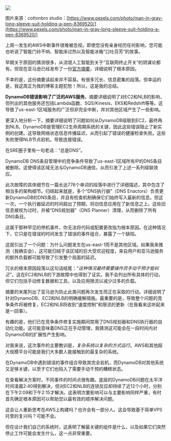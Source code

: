 [![](https://substackcdn.com/image/fetch/$s_!JfEm!,w_1456,c_limit,f_auto,q_auto:good,fl_progressive:steep/https%3A%2F%2Fsubstack-post-media.s3.amazonaws.com%2Fpublic%2Fimages%2Fdf29953d-3248-4296-9bcb-050b60a061dc_6609x4406.jpeg)](https://substackcdn.com/image/fetch/$s_!JfEm!,f_auto,q_auto:good,fl_progressive:steep/https%3A%2F%2Fsubstack-post-media.s3.amazonaws.com%2Fpublic%2Fimages%2Fdf29953d-3248-4296-9bcb-050b60a061dc_6609x4406.jpeg)

图片来源：cottonbro studio：[https://www.pexels.com/photo/man-in-gray-long-sleeve-suit-holding-a-pen-8369520/](https://www.pexels.com/photo/man-in-gray-long-sleeve-suit-holding-a-pen-8369520/)

上周一发生的AWS中断事件很难被忽视。即使您没有亲身经历任何影响，您可能也听说了智能门铃不响、智能床过热以及智能冰箱“口吐芬芳”的故事。

早期关于原因的猜测很多，从流氓人工智能到关于“互联网终止开关”的阴谋论都有。但现在亚马逊已经发布了一份[官方摘要](https://aws.amazon.com/message/101925/)，详细说明了根本原因。

不幸的是，这份摘要读起来并不容易。有很多冗长、信息密集的段落。但幸运的是，我这周正为我的博客主题犯愁！所以，这是我的总结。

**DynamoDB错误影响了广泛的AWS服务**。摘要详细说明了对EC2和NLB的影响，但列出的其他服务还包括Lambda函数、SQS/Kinesis、EKS和Redshift等等。这导致了us-east-1区域服务的广泛但非完全中断，并对其他区域产生了一些影响。

更深入地分析一下，摘要详细说明了问题如何从DynamoDB级联到EC2，最终再到NLB。DynamoDB是管理EC2生命周期系统的关键，因此这些错误阻止了新实例的创建。这导致网络状态信息传播延迟，从而引起了错误的健康检查失败。这些失败使得NLB节点宕机，导致连接错误。

在SRE圈子里有一句老话：“总是DNS”。

DynamoDB DNS条目管理中的竞争条件导致了us-east-1区域所有IP的DNS条目被删除。这使得该区域无法与DynamoDB通信，从而引发了上述一系列级联效应。

此次故障的具体细节在一篇长达776个单词的段落中进行了详细描述，其中包含了相当多的架构细节。归结起来就是，多个“DNS执行器”（DNS Enactors）负责更新DynamoDB的DNS条目，并且有检查机制确保它们始终写入最新的信息。但这一次，一个执行器延迟的时间超出了预期，将旧信息应用在了新信息之上。这些旧信息被视为过时，并被“DNS规划器”（DNS Planner）清理，从而删除了所有DNS条目。

这属于那种罕见的停机事件，你无法将代码或配置更改指为根本原因。在这种情况下，它只是在错误的时间发生了错误的事件组合，暴露了一个缺陷。

这就引出了一个问题：为什么问题发生在us-east-1而不是其他区域。如果我来推测（我确实会），这可能归结于该区域的巨大受欢迎程度，来自用户和亚马逊服务的额外负载都可能导致了引发整个局面的延迟。

冗长的根本原因段落以这句话结尾：“*这种情况最终需要操作员手动干预才能纠正*”。这在EC2和NLB的下游故障中也得到了证实。我不会列出所有具体的行动，但它们包括手动修复数据和工具，以及应用限流以减少过多的负载。

摘要的末尾列出了亚马逊为防止此类问题再次发生而正在采取的行动。详细说明了针对DynamoDB、EC2和NLB的明确缓解措施。最重要的是，导致整个问题的竞争条件将被修复，EC2和NLB将收到“速度控制”和限流的更新（在我看来这听起来是一回事）。

有趣的是，他们已在竞争条件修复实施期间禁用了DNS规划器和DNS执行器的自动化功能。这可能意味着DNS正在手动管理，我猜测这可能会在一段时间内对DynamoDB的扩展性产生影响。

对我来说，这次事件的主要教训是，*复杂系统以复杂的方式运行*。AWS和其他超大规模平台可能是我们大多数人能接触到的最复杂的系统。

在DynamoDB中遇到错误的事件组合导致其完全宕机，而DynamoDB对其他系统又足够关键，以至于它们也陷入了需要手动干预的糟糕状态。

在查看解决方案时，不同事件的时间点很有趣。底层的DynamoDB问题在太平洋时间凌晨2:40得到解决，但对EC2和NLB的连锁反应却持续了近12个小时，分别在下午2:09和下午2:15才解决。这表明次要影响可以与主要影响同样严重，有时首先确定根本原因可以帮助您以最有效的顺序解决问题。

这会让人重新思考在AWS上构建吗？也许会有一部分人。这会导致基于简单VPS托管的复兴吗？可能不会。

但在设计我们自己的系统时，这表明了解最关键的组件是什么，以及如果它们突然停止工作可能会发生什么，这一点非常重要。